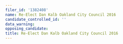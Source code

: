 ```yaml
---
filer_id: '1382408'
name: Re-Elect Dan Kalb Oakland City Council 2016
candidate_controlled_id: ''
data_warning: 
opposing_candidate: 
title: Re-Elect Dan Kalb Oakland City Council 2016
---
```

